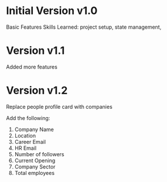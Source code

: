 # Initial Version v1.0 

Basic Features
Skills Learned: project setup, state management, 

# Version v1.1

Added more features

# Version v1.2

Replace people profile card with companies

Add the following:
1. Company Name
2. Location
3. Career Email
4. HR Email
5. Number of followers
6. Current Opening
7. Company Sector
8. Total employees
